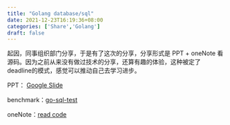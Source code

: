 ```yaml
---
title: "Golang database/sql"
date: 2021-12-23T16:19:36+08:00
categories: ['Share','Golang']
draft: false
---
```


起因，同事组织部门分享，于是有了这次的分享，分享形式是 PPT + oneNote 看源码。因为之前从来没有做过技术的分享，还算有趣的体验，这种被定了deadline的模式，感觉可以推动自己去学习进步。

PPT：     [Google Slide](https://docs.google.com/presentation/d/1hqpyg88yupIbQg8ZjM9yXVhj6EqdSOEF9hqnYRzlGQw/edit?usp=sharing)

benchmark：[go-sql-test](https://github.com/biexiang/go-sql-test)

oneNote：[read code](https://1drv.ms/u/s!Aj5EXSoGCuo4eBZb0BjbPiAMJGQ)